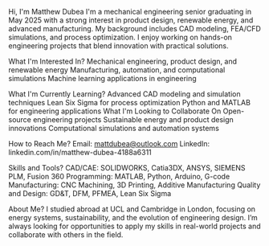 Hi, I'm Matthew Dubea
I'm a mechanical engineering senior graduating in May 2025 with a strong interest in product design, renewable energy, and advanced manufacturing. My background includes CAD modeling, FEA/CFD simulations, and process optimization. I enjoy working on hands-on engineering projects that blend innovation with practical solutions.

What I'm Interested In?
Mechanical engineering, product design, and renewable energy
Manufacturing, automation, and computational simulations
Machine learning applications in engineering

What I'm Currently Learning?
Advanced CAD modeling and simulation techniques
Lean Six Sigma for process optimization
Python and MATLAB for engineering applications
What I'm Looking to Collaborate On
Open-source engineering projects
Sustainable energy and product design innovations
Computational simulations and automation systems

How to Reach Me?
Email: mattdubea@outlook.com
LinkedIn: linkedin.com/in/matthew-dubea-4188a6311

Skills and Tools?
CAD/CAE: SOLIDWORKS, Catia3DX, ANSYS, SIEMENS PLM, Fusion 360
Programming: MATLAB, Python, Arduino, G-code
Manufacturing: CNC Machining, 3D Printing, Additive Manufacturing
Quality and Design: GD&T, DFM, PFMEA, Lean Six Sigma

About Me?
I studied abroad at UCL and Cambridge in London, focusing on energy systems, sustainability, and the evolution of engineering design. I’m always looking for opportunities to apply my skills in real-world projects and collaborate with others in the field.
